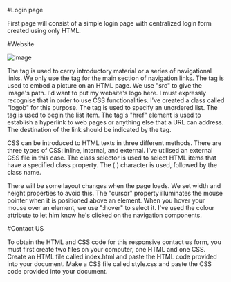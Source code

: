 #Login page

First page will consist of a simple login page with centralized login form created using only HTML.

#Website

![image](https://user-images.githubusercontent.com/132435343/235919492-f36f8d5b-95cc-4e28-8fe6-e93da8be0123.png)

The tag is used to carry introductory material or a series of navigational links. We only use the tag for the main section of navigation links.
The tag is used to embed a picture on an HTML page. We use "src" to give the image's path. I'd want to put my website's logo here. I must expressly recognise that in order to use CSS functionalities. I've created a class called "logob" for this purpose.
The tag is used to specify an unordered list. The tag is used to begin the list item. The tag's "href" element is used to establish a hyperlink to web pages or anything else that a URL can address.  The destination of the link should be indicated by the tag. 

CSS can be introduced to HTML texts in three different methods. There are three types of CSS: inline, internal, and external. I've utilised an external CSS file in this case. The class selector is used to select HTML items that have a specified class property. The (.) character is used, followed by the class name.

There will be some layout changes when the page loads. We set width and height properties to avoid this. The "cursor" property illuminates the mouse pointer when it is positioned above an element.
When you hover your mouse over an element, we use ":hover" to select it. I've used the colour attribute to let him know he's clicked on the navigation components.

#Contact US 

To obtain the HTML and CSS code for this responsive contact us form, you must first create two files on your computer, one HTML and one CSS.
Create an HTML file called index.html and paste the HTML code provided into your document.
Make a CSS file called style.css and paste the CSS code provided into your document.

